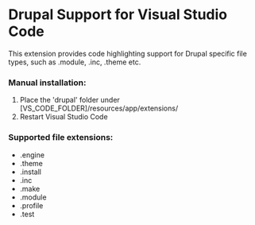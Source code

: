 # Drupal Support for Visual Studio Code

This extension provides code highlighting support for Drupal specific file types, such as .module, .inc, .theme etc.

### Manual installation:

1. Place the 'drupal' folder under [VS_CODE_FOLDER]/resources/app/extensions/
2. Restart Visual Studio Code

### Supported file extensions:

* .engine 
* .theme 
* .install 
* .inc 
* .make 
* .module 
* .profile 
* .test

